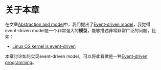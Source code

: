 # 关于本章

在文章[Abstraction and model](https://dengking.github.io/Post/Abstraction/Abstraction-and-model)中，我们提出了[Event-driven model](https://dengking.github.io/Post/Abstraction/Abstraction-and-model/#event-driven-model)，我觉得event-driven model是一个非常强大的**模型**，能够描述非常非常广泛的问题，比如：

- [Linux OS kernel is event-driven](https://dengking.github.io/Linux-OS/Kernel/Guide/Linux-OS's-interaction-with-the-hardware/Linux-OS-kernel-is-event-driven/)

本章讨论如何实现event-driven model，可以将此看做是一种[Event-driven programming](https://en.wikipedia.org/wiki/Event-driven_programming)。

